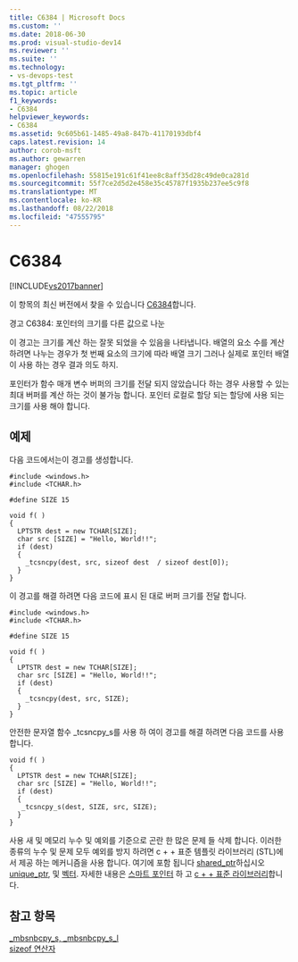 ```yaml
---
title: C6384 | Microsoft Docs
ms.custom: ''
ms.date: 2018-06-30
ms.prod: visual-studio-dev14
ms.reviewer: ''
ms.suite: ''
ms.technology:
- vs-devops-test
ms.tgt_pltfrm: ''
ms.topic: article
f1_keywords:
- C6384
helpviewer_keywords:
- C6384
ms.assetid: 9c605b61-1485-49a8-847b-41170193dbf4
caps.latest.revision: 14
author: corob-msft
ms.author: gewarren
manager: ghogen
ms.openlocfilehash: 55815e191c61f41ee8c8aff35d28c49de0ca281d
ms.sourcegitcommit: 55f7ce2d5d2e458e35c45787f1935b237ee5c9f8
ms.translationtype: MT
ms.contentlocale: ko-KR
ms.lasthandoff: 08/22/2018
ms.locfileid: "47555795"
---
```

# <a name="c6384"></a>C6384
[!INCLUDE[vs2017banner](../includes/vs2017banner.md)]

이 항목의 최신 버전에서 찾을 수 있습니다 [C6384](https://docs.microsoft.com/visualstudio/code-quality/c6384)합니다.  
  
경고 C6384: 포인터의 크기를 다른 값으로 나눈  
  
 이 경고는 크기를 계산 하는 잘못 되었을 수 있음을 나타냅니다. 배열의 요소 수를 계산 하려면 나누는 경우가 첫 번째 요소의 크기에 따라 배열 크기 그러나 실제로 포인터 배열이 사용 하는 경우 결과 의도 하지.  
  
 포인터가 함수 매개 변수 버퍼의 크기를 전달 되지 않았습니다 하는 경우 사용할 수 있는 최대 버퍼를 계산 하는 것이 불가능 합니다. 포인터 로컬로 할당 되는 할당에 사용 되는 크기를 사용 해야 합니다.  
  
## <a name="example"></a>예제  
 다음 코드에서는이 경고를 생성합니다.  
  
```  
#include <windows.h>  
#include <TCHAR.h>  
  
#define SIZE 15  
  
void f( )  
{  
  LPTSTR dest = new TCHAR[SIZE];  
  char src [SIZE] = "Hello, World!!";  
  if (dest)  
  {  
    _tcsncpy(dest, src, sizeof dest  / sizeof dest[0]);   
  }  
}  
```  
  
 이 경고를 해결 하려면 다음 코드에 표시 된 대로 버퍼 크기를 전달 합니다.  
  
```  
#include <windows.h>  
#include <TCHAR.h>  
  
#define SIZE 15  
  
void f( )  
{  
  LPTSTR dest = new TCHAR[SIZE];  
  char src [SIZE] = "Hello, World!!";  
  if (dest)  
  {  
    _tcsncpy(dest, src, SIZE);  
  }  
}  
```  
  
 안전한 문자열 함수 _tcsncpy_s를 사용 하 여이 경고를 해결 하려면 다음 코드를 사용 합니다.  
  
```  
void f( )  
{  
  LPTSTR dest = new TCHAR[SIZE];  
  char src [SIZE] = "Hello, World!!";  
  if (dest)  
  {  
   _tcsncpy_s(dest, SIZE, src, SIZE);  
  }  
}   
```  
  
 사용 새 및 메모리 누수 및 예외를 기준으로 곤란 한 많은 문제 들 삭제 합니다. 이러한 종류의 누수 및 문제 모두 예외를 방지 하려면 c + + 표준 템플릿 라이브러리 (STL)에서 제공 하는 메커니즘을 사용 합니다. 여기에 포함 됩니다 [shared_ptr](http://msdn.microsoft.com/library/1469fc51-c658-43f1-886c-f4530dd84860)하십시오 [unique_ptr](http://msdn.microsoft.com/library/acdf046b-831e-4a4a-83aa-6d4ee467db9a), 및 [벡터](http://msdn.microsoft.com/library/c1431ad8-c0b6-4dbb-89c4-5f651e432d7f). 자세한 내용은 [스마트 포인터](http://msdn.microsoft.com/library/909ef870-904c-49b6-b8cd-e9d0b7dc9435) 하 고 [c + + 표준 라이브러리](http://msdn.microsoft.com/library/a37d3ba3-58af-47c7-9ee2-441ccd7b77ee)합니다.  
  
## <a name="see-also"></a>참고 항목  
 [_mbsnbcpy_s, _mbsnbcpy_s_l](http://msdn.microsoft.com/library/dfff64ab-fe6f-49c4-99ba-75014e2b0cd6)   
 [sizeof 연산자](http://msdn.microsoft.com/library/8bc3b6fb-54a1-4eb7-ada0-05f8c5efc532)



